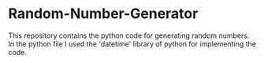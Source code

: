 # Random-Number-Generator

This repository contains the python code for generating random numbers.
In the python file I used the 'datetime' library of python for implementing the code.
